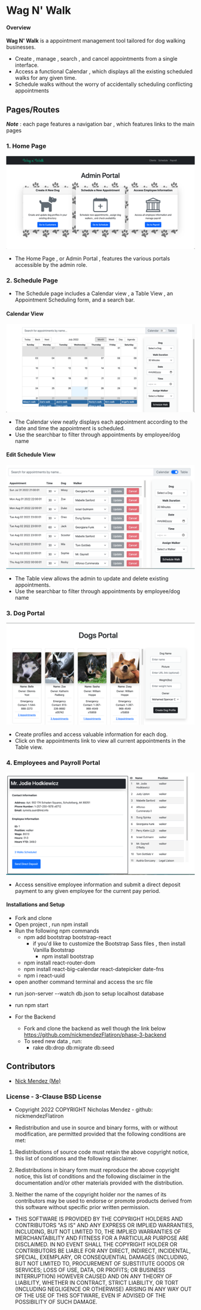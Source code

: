 # Wag N' Walk

#### Overview 

__Wag N' Walk__ is a appointment management tool tailored for dog walking businesses.
  - Create , manage , search , and cancel appointments from a single interface. 
  - Access a functional Calendar , which displays all the existing scheduled walks for any given time. 
  - Schedule walks without the worry of accidentally scheduling conflicting appointments

## Pages/Routes
 ***Note*** : each page features a navigation bar , which features links to the main pages

### 1. Home Page
![Admin Portal](https://github.com/nickmendezFlatiron/phase-3-project-frontend/blob/main/src/assets/readme-files/admin-portal.png?raw=true)
  - The Home Page , or Admin Portal , features the various portals accessible by the admin role. 

### 2. Schedule Page
  - The Schedule page includes a Calendar view , a Table View , an Appointment Scheduling form, and a search bar.
#### Calendar View
![Calendar View](https://github.com/nickmendezFlatiron/phase-3-project-frontend/blob/main/src/assets/readme-files/calendar.png)
  - The Calendar view neatly displays each appointment according to the date and time the appointment is scheduled. 
  - Use the searchbar to filter through appointments by employee/dog name
#### Edit Schedule View
![Schedule Table View](https://github.com/nickmendezFlatiron/phase-3-project-frontend/blob/main/src/assets/readme-files/edit-appointments.png)
  - The Table view allows the admin to update and delete existing appointments. 
  - Use the searchbar to filter through appointments by employee/dog name

### 3. Dog Portal
![Dog Portal](https://github.com/nickmendezFlatiron/phase-3-project-frontend/blob/main/src/assets/readme-files/dogs-portal.png)
  - Create profiles and access valuable information for each dog. 
  - Click on the appointments link to view all current appointments in the Table view. 

### 4. Employees and Payroll Portal

![Payroll and Employees Portal](https://github.com/nickmendezFlatiron/phase-3-project-frontend/blob/main/src/assets/readme-files/employees-portal.png)
  - Access sensitive employee information and submit a direct deposit payment to any given employee for the current pay period.

#### 
#### Installations and Setup 
* Fork and clone 
* Open project , run npm install
* Run the following npm commands 
  * npm add bootstrap bootstrap-react
    - if you'd like to customize the Bootstrap Sass files , then install Vanilla Bootstrap
      - npm install bootstrap
  * npm install react-router-dom
  * npm install react-big-calendar react-datepicker date-fns
  * npm i react-uuid
* open another command terminal and access the src file
 - run json-server --watch db.json to setup localhost database
* run npm start

* For the Backend
  - Fork and clone the backend as well though the link below
  https://github.com/nickmendezFlatiron/phase-3-backend
  - To seed new data , run:
    - rake db:drop db:migrate db:seed


## Contributors
- [Nick Mendez (Me)](https://github.com/nickmendezFlatiron)
### License - 3-Clause BSD License
* Copyright 2022 COPYRIGHT Nicholas Mendez - github: nickmendezFlatiron

* Redistribution and use in source and binary forms, with or without modification, are permitted provided that the following conditions are met:

1. Redistributions of source code must retain the above copyright notice, this list of conditions and the following disclaimer.

2. Redistributions in binary form must reproduce the above copyright notice, this list of conditions and the following disclaimer in the documentation and/or other materials provided with the distribution.

3. Neither the name of the copyright holder nor the names of its contributors may be used to endorse or promote products derived from this software without specific prior written permission.

* THIS SOFTWARE IS PROVIDED BY THE COPYRIGHT HOLDERS AND CONTRIBUTORS "AS IS" AND ANY EXPRESS OR IMPLIED WARRANTIES, INCLUDING, BUT NOT LIMITED TO, THE IMPLIED WARRANTIES OF MERCHANTABILITY AND FITNESS FOR A PARTICULAR PURPOSE ARE DISCLAIMED. IN NO EVENT SHALL THE COPYRIGHT HOLDER OR CONTRIBUTORS BE LIABLE FOR ANY DIRECT, INDIRECT, INCIDENTAL, SPECIAL, EXEMPLARY, OR CONSEQUENTIAL DAMAGES (INCLUDING, BUT NOT LIMITED TO, PROCUREMENT OF SUBSTITUTE GOODS OR SERVICES; LOSS OF USE, DATA, OR PROFITS; OR BUSINESS INTERRUPTION) HOWEVER CAUSED AND ON ANY THEORY OF LIABILITY, WHETHER IN CONTRACT, STRICT LIABILITY, OR TORT (INCLUDING NEGLIGENCE OR OTHERWISE) ARISING IN ANY WAY OUT OF THE USE OF THIS SOFTWARE, EVEN IF ADVISED OF THE POSSIBILITY OF SUCH DAMAGE.